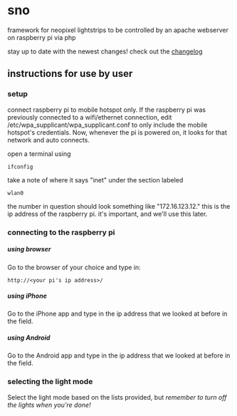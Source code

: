 # sno
framework for neopixel lightstrips to be controlled by an apache webserver on raspberry pi via php

stay up to date with the newest changes! check out the [changelog](CHANGELOG.md)

## instructions for use by user
### setup
connect raspberry pi to mobile hotspot only. If the raspberry pi was previously connected to a wifi/ethernet connection, edit /etc/wpa_supplicant/wpa_supplicant.conf to only include the mobile hotspot's credentials. Now, whenever the pi is powered on, it looks for that network and auto connects.

open a terminal using

```
ifconfig
```

take a note of where it says "inet" under the section labeled

```
wlan0
```

the number in question should look something like "172.16.123.12." this is the ip address of the raspberry pi. it's important, and we'll use this later.


### connecting to the raspberry pi

##### using browser

Go to the browser of your choice and type in:

```
http://<your pi's ip address>/
```

##### using iPhone

Go to the iPhone app and type in the ip address that we looked at before in the field.

##### using Android

Go to the Android app and type in the ip address that we looked at before in the field.

### selecting the light mode

Select the light mode based on the lists provided, but *remember to turn off the lights when you're done!*
